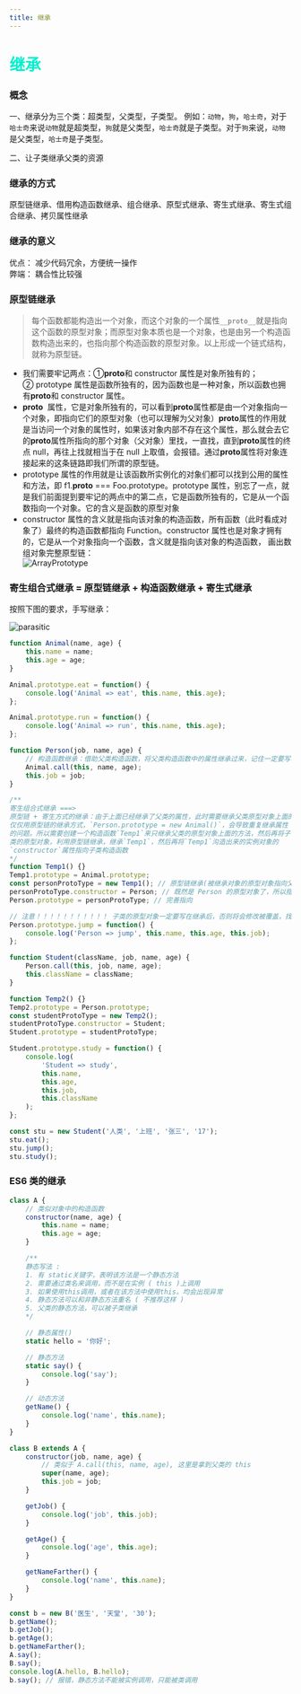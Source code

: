 ```yaml
---
title: 继承
---
```


# <font color="#00F0CD">继承</font>

### 概念

一、继承分为三个类：超类型，父类型，子类型。
例如：`动物`，`狗`，`哈士奇`，对于`哈士奇`来说`动物`就是超类型，`狗`就是父类型，`哈士奇`就是子类型。对于`狗`来说，`动物`是父类型，`哈士奇`是子类型。

二、让子类继承父类的资源

### 继承的方式

原型链继承、借用构造函数继承、组合继承、原型式继承、寄生式继承、寄生式组合继承、拷贝属性继承

### 继承的意义

优点： 减少代码冗余，方便统一操作  
弊端： 耦合性比较强

### 原型链继承

> 每个函数都能构造出一个对象，而这个对象的一个属性`__proto__`就是指向这个函数的原型对象；而原型对象本质也是一个对象，也是由另一个构造函数构造出来的，也指向那个构造函数的原型对象。以上形成一个链式结构，就称为原型链。

-   我们需要牢记两点：①**proto**和 constructor 属性是对象所独有的；② prototype 属性是函数所独有的，因为函数也是一种对象，所以函数也拥有**proto**和 constructor 属性。
-   **proto**  属性，它是对象所独有的，可以看到**proto**属性都是由一个对象指向一个对象，即指向它们的原型对象（也可以理解为父对象）**proto**属性的作用就是当访问一个对象的属性时，如果该对象内部不存在这个属性，那么就会去它的**proto**属性所指向的那个对象（父对象）里找，一直找，直到**proto**属性的终点 null，再往上找就相当于在 null 上取值，会报错。通过**proto**属性将对象连接起来的这条链路即我们所谓的原型链。
-   prototype 属性的作用就是让该函数所实例化的对象们都可以找到公用的属性和方法，即 f1.**proto** === Foo.prototype。prototype 属性，别忘了一点，就是我们前面提到要牢记的两点中的第二点，它是函数所独有的，它是从一个函数指向一个对象。它的含义是函数的原型对象
-   constructor 属性的含义就是指向该对象的构造函数，所有函数（此时看成对象了）最终的构造函数都指向 Function。constructor 属性也是对象才拥有的，它是从一个对象指向一个函数，含义就是指向该对象的构造函数，
    画出数组对象完整原型链：  
    ![ArrayPrototype](../.vuepress/public/imgs/ArrayPrototype.png)

### 寄生组合式继承 = 原型链继承 + 构造函数继承 + 寄生式继承

按照下图的要求，手写继承：

![parasitic](../.vuepress/public/imgs/parasitic.jpg)

```js
function Animal(name, age) {
    this.name = name;
    this.age = age;
}

Animal.prototype.eat = function() {
    console.log('Animal => eat', this.name, this.age);
};

Animal.prototype.run = function() {
    console.log('Animal => run', this.name, this.age);
};

function Person(job, name, age) {
    // 构造函数继承：借助父类构造函数，将父类构造函数中的属性继承过来，记住一定要写在最上面，否则下方的子类属性`job`，将会在修改时被覆盖
    Animal.call(this, name, age);
    this.job = job;
}

/** 
寄生组合式继承 ===>
原型链 + 寄生方式的继承：由于上面已经继承了父类的属性，此时需要继承父类原型对象上面的方法，
仅仅用原型链的继承方式，`Person.prototype = new Animal()`，会导致重复继承属性
的问题。所以需要创建一个构造函数`Temp1`来只继承父类的原型对象上面的方法，然后再将子
类的原型对象，利用原型链继承，继承`Temp1`，然后再将`Temp1`沟造出来的实例对象的
`constructor`属性指向子类构造函数
*/
function Temp1() {}
Temp1.prototype = Animal.prototype;
const personProtoType = new Temp1(); // 原型链继承(被继承对象的原型对象指向父级的实例)，继承后此时需要把personProtoType当做 Person 的原型对象来理解
personProtoType.constructor = Person; // 既然是 Person 的原型对象了，所以指向不能错，需完善指向
Person.prototype = personProtoType; // 完善指向

// 注意！！！！！！！！！！！ 子类的原型对象一定要写在继承后，否则将会修改被覆盖，找不到此方法
Person.prototype.jump = function() {
    console.log('Person => jump', this.name, this.age, this.job);
};

function Student(className, job, name, age) {
    Person.call(this, job, name, age);
    this.className = className;
}

function Temp2() {}
Temp2.prototype = Person.prototype;
const studentProtoType = new Temp2();
studentProtoType.constructor = Student;
Student.prototype = studentProtoType;

Student.prototype.study = function() {
    console.log(
        'Student => study',
        this.name,
        this.age,
        this.job,
        this.className
    );
};

const stu = new Student('人类', '上班', '张三', '17');
stu.eat();
stu.jump();
stu.study();
```

### ES6 类的继承

```js
class A {
    // 类似对象中的构造函数
    constructor(name, age) {
        this.name = name;
        this.age = age;
    }

    /** 
    静态写法 :
    1. 有 static关键字，表明该方法是一个静态方法
    2. 需要通过类名来调用，而不是在实例 ( this )上调用
    3. 如果使用this调用，或者在该方法中使用this。均会出现异常
    4. 静态方法可以和非静态方法重名 ( 不推荐这样 )
    5. 父类的静态方法，可以被子类继承
    */

    // 静态属性()
    static hello = '你好';

    // 静态方法
    static say() {
        console.log('say');
    }

    // 动态方法
    getName() {
        console.log('name', this.name);
    }
}

class B extends A {
    constructor(job, name, age) {
        // 类似于 A.call(this, name, age), 这里是拿到父类的 this
        super(name, age);
        this.job = job;
    }

    getJob() {
        console.log('job', this.job);
    }

    getAge() {
        console.log('age', this.age);
    }

    getNameFarther() {
        console.log('name', this.name);
    }
}

const b = new B('医生', '天堂', '30');
b.getName();
b.getJob();
b.getAge();
b.getNameFarther();
A.say();
B.say();
console.log(A.hello, B.hello);
b.say(); // 报错，静态方法不能被实例调用，只能被类调用
```
